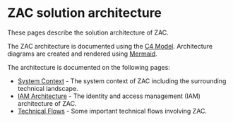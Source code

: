 # ZAC solution architecture

These pages describe the solution architecture of ZAC.

The ZAC architecture is documented using the [C4 Model](https://c4model.com/).
Architecture diagrams are created and rendered using [Mermaid](https://mermaid.js.org/).

The architecture is documented on the following pages:
- [System Context](systemContext.md) - The system context of ZAC including the surrounding technical landscape.
- [IAM Architecture](iamArchitecture.md) - The identity and access management (IAM) architecture of ZAC.
- [Technical Flows](technicalFlows.md) - Some important technical flows involving ZAC.









